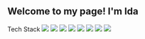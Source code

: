 ##  Welcome to my page! I'm Ida 

Tech Stack
![](
https://img.icons8.com/color/24/000000/react-native.png) 
![](
https://img.icons8.com/color/24/000000/html-5.png)
![](
https://img.icons8.com/color/24/000000/css3.png)
![](
https://img.icons8.com/color/24/000000/angularjs.png)
![](
https://img.icons8.com/color/24/000000/mongodb.png)
![](
https://img.icons8.com/fluent/24/000000/swift.png)
![](
https://img.icons8.com/fluent/24/000000/swift.png)
![](
https://img.icons8.com/color/24/000000/c-programming.png)








